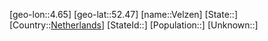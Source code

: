 ﻿---
location: [52.47,4.65]
type: City
tags:
- geo/City


SpocWebEntityId: 35237
isDeleted: false
confidential: public

---
[geo-lon::4.65]
[geo-lat::52.47]
[name::Velzen]
[State::]
[Country::[Netherlands](geo/Continent/Europe/Netherlands.md)]
[StateId::]
[Population::]
[Unknown::]

